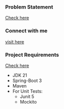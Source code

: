 ### Problem Statement
[Check here](problem-statement.md)

### Connect with me 
[visit here](https://venotha01.github.io/portfolio_website/)

### Project Requirements
[Check here](ProblemStatement.md)

* JDK 21
* Spring-Boot 3
* Maven
* For Unit Tests:
    * Junit 5
    * Mockito
